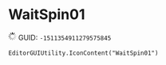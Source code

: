 # WaitSpin01
![](/img/WaitSpin01.png)
GUID: `-1511354911279575845`
```
EditorGUIUtility.IconContent("WaitSpin01")
```
